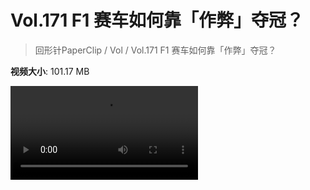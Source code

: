 # Vol.171 F1 赛车如何靠「作弊」夺冠？

> 回形针PaperClip / Vol / Vol.171 F1 赛车如何靠「作弊」夺冠？

**视频大小**: 101.17 MB

<div class="video"><video src="https://file.hsyhx.top/video/PaperClip/Vol/171.mp4" controls preload>🤔 您的浏览器不支持 video 标签</video></div>